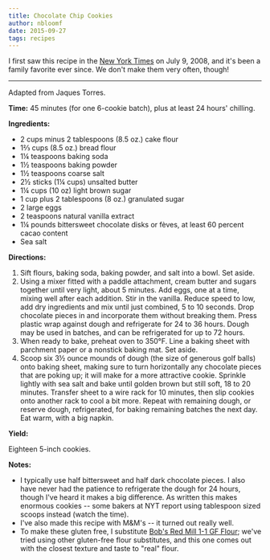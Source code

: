 ```yaml
---
title: Chocolate Chip Cookies
author: nbloomf
date: 2015-09-27
tags: recipes
---
```


I first saw this recipe in the [New York Times](http://www.nytimes.com/2008/07/09/dining/09chip.html) on July 9, 2008, and it's been a family favorite ever since. We don't make them very often, though!

* * *

Adapted from Jaques Torres.

**Time:** 45 minutes (for one 6-cookie batch), plus at least 24 hours' chilling.

**Ingredients:**

* 2 cups minus 2 tablespoons (8.5 oz.) cake flour
* 1⅔ cups (8.5 oz.) bread flour
* 1¼ teaspoons baking soda
* 1½ teaspoons baking powder
* 1½ teaspoons coarse salt
* 2½ sticks (1¼ cups) unsalted butter
* 1¼ cups (10 oz) light brown sugar
* 1 cup plus 2 tablespoons (8 oz.) granulated sugar
* 2 large eggs
* 2 teaspoons natural vanilla extract
* 1¼ pounds bittersweet chocolate disks or fèves, at least 60 percent cacao content
* Sea salt

**Directions:**

1. Sift flours, baking soda, baking powder, and salt into a bowl. Set aside.
2. Using a mixer fitted with a paddle attachment, cream butter and sugars together until very light, about 5 minutes. Add eggs, one at a time, mixing well after each addition. Stir in the vanilla. Reduce speed to low, add dry ingredients and mix until just combined, 5 to 10 seconds. Drop chocolate pieces in and incorporate them without breaking them. Press plastic wrap against dough and refrigerate for 24 to 36 hours. Dough may be used in batches, and can be refrigerated for up to 72 hours.
3. When ready to bake, preheat oven to 350°F. Line a baking sheet with parchment paper or a nonstick baking mat. Set aside.
4. Scoop six 3½ ounce mounds of dough (the size of generous golf balls) onto baking sheet, making sure to turn horizontally any chocolate pieces that are poking up; it will make for a more attractive cookie. Sprinkle lightly with sea salt and bake until golden brown but still soft, 18 to 20 minutes. Transfer sheet to a wire rack for 10 minutes, then slip cookies onto another rack to cool a bit more. Repeat with remaining dough, or reserve dough, refrigerated, for baking remaining batches the next day. Eat warm, with a big napkin.

**Yield:**

Eighteen 5-inch cookies.

**Notes:**

* I typically use half bittersweet and half dark chocolate pieces. I also have never had the patience to refrigerate the dough for 24 hours, though I've heard it makes a big difference. As written this makes enormous cookies -- some bakers at NYT report using tablespoon sized scoops instead (watch the time).
* I've also made this recipe with M&M's -- it turned out really well.
* To make these gluten free, I substitute [Bob's Red Mill 1-1 GF Flour](https://www.bobsredmill.com/shop/flours-and-meals/gluten-free-1-to-1-baking-flour.html); we've tried using other gluten-free flour substitutes, and this one comes out with the closest texture and taste to "real" flour.

